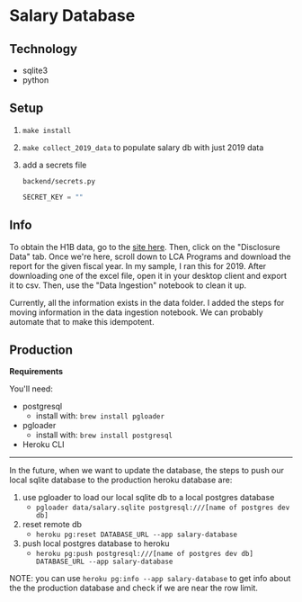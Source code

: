 # Salary Database

## Technology

- sqlite3
- python

## Setup

1.  `make install`
2.  `make collect_2019_data` to populate salary db with just 2019 data
3.  add a secrets file

    `backend/secrets.py`

    ```python
    SECRET_KEY = ""
    ```

## Info

To obtain the H1B data, go to the [site here](https://www.foreignlaborcert.doleta.gov/performancedata.cfm#dis). Then, click on the "Disclosure Data" tab. Once we're here, scroll down to LCA Programs and download the report for the given fiscal year. In my sample, I ran this for 2019. After downloading one of the excel file, open it in your desktop client and export it to csv. Then, use the "Data Ingestion" notebook to clean it up.

Currently, all the information exists in the data folder. I added the steps for moving information in the data ingestion notebook. We can probably automate that to make this idempotent.

## Production

**Requirements**

You'll need:

- postgresql
  - install with: `brew install pgloader`
- pgloader
  - install with: `brew install postgresql`
- Heroku CLI

---

In the future, when we want to update the database, the steps to push our local sqlite database to the production heroku database are:

1. use pgloader to load our local sqlite db to a local postgres database
   - `pgloader data/salary.sqlite postgresql:///[name of postgres dev db]`
2. reset remote db
   - `heroku pg:reset DATABASE_URL --app salary-database`
3. push local postgres database to heroku
   - `heroku pg:push postgresql:///[name of postgres dev db] DATABASE_URL --app salary-database`

NOTE: you can use `heroku pg:info --app salary-database` to get info about the the production database and check if we are near the row limit.
